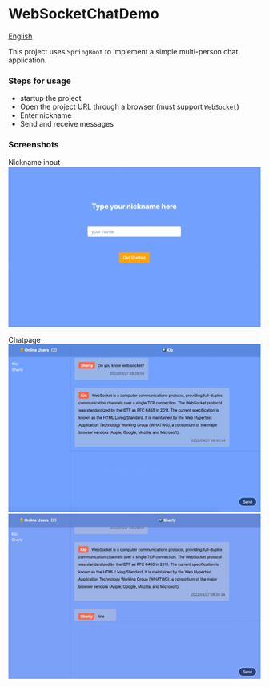 # WebSocketChatDemo
[English](README-CN.md)

This project uses `SpringBoot` to implement a simple multi-person chat application.

### Steps for usage
* startup the project
* Open the project URL through a browser (must support `WebSocket`)
* Enter nickname
* Send and receive messages

### Screenshots

Nickname input
![img.png](doc-img/1.png)

Chatpage
![img.png](doc-img/2.png)
![](doc-img/3.jpg)
